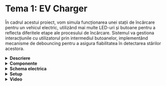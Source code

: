 # Tema 1: EV Charger
În cadrul acestui proiect, vom simula funcționarea unei stații de încărcare pentru un vehicul electric, utilizând mai multe LED-uri și butoane pentru a reflecta diferitele etape ale procesului de încărcare. Sistemul va gestiona interacțiunile cu utilizatorul prin intermediul butoanelor, implementând mecanisme de debouncing pentru a asigura fiabilitatea în detectarea stărilor acestora.

<details>
  <summary><b>Descriere</b></summary>

  ## 1. Detalii tehnice:
  Led-ul RGB reprezintă disponibilitatea stației. Dacă stația este liberă led-ul va fi verde, iar dacă stația este ocupată se va face roșu.

  Led-urile simple reprezintă gradul de încărcare al bateriei, pe care îl vom simula printr-un loader progresiv (L1 = 25%, L2 = 50%, L3 = 75%, L4 = 100%). Loader-ul se încarcă prin aprinderea succesivă a led-urilor, la un interval fix de 3s. LED-ul care semnifică procentul curent de încărcare va avea starea de clipire, LED-urile din urma lui fiind aprinse continuu, iar celelalte stinse.

  Apăsarea scurtă a butonului de start va porni încărcarea. Apăsarea acestui buton în timpul încărcării nu va face nimic.

  Apăsarea lungă a butonului de stop va opri încărcarea forțat și va reseta stația la starea liberă. Apăsarea acestui buton cât timp stația este liberă nu va face nimic.

  ## 2. Flow:
  Starea stației este ‘liberă’. Loader-ul este stins, iar led-ul pentru disponibilitate este verde.

  Se apasă butonul pentru start.

  Led-ul pentru disponibilitate se face roșu, iar încărcarea începe prin aprinderea primului LED L1.

  Led-ul 1 clipește timp de 3s, celelalte fiind stinse.

  După încărcarea primului procent de 25% led-ul rămâne aprins și se trece la următorul led, care va începe să clipească.

  La finalizarea încărcării toate led-urile vor clipi simultan de 3 ori, iar apoi se vor stinge, pentru a semnaliza finalizarea procesului.

  Led-ul pentru disponibilitate se face verde.

  Dacă oricând de la pornirea încărcării până la finalizarea acesteia este apăsat lung (min 1s) butonul de stop, încărcarea se întrerupe prin animația de final (toate led-urile clipesc de 3 ori), iar led-ul pentru disponibilitate devine verde.

</details>


<details>
  <summary> <b> Componente </b> </summary>

 ## Componente:
  - 4x LED-uri (pentru a simula procentul de încărcare)
  - 1x LED RGB (pentru starea de liber sau ocupat)
  - 2x Butoane (pentru start încărcare și stop încărcare)
  - 9x Rezistoare (7x 220ohm, 2x 1K)
  - Breadboard
  - Linii de legătură
  
</details>


<details>
  <summary> <b> Schema electrica </b> </summary>

  ## Schema electrica a circuitului

  
</details>


<details>
  <summary> <b> Setup </b> </summary>
  
  ## Poze cu montajul:
  

</details>


<details>
  <summary> <b> Video </b> </summary>

  ## Link:
  
</details>
